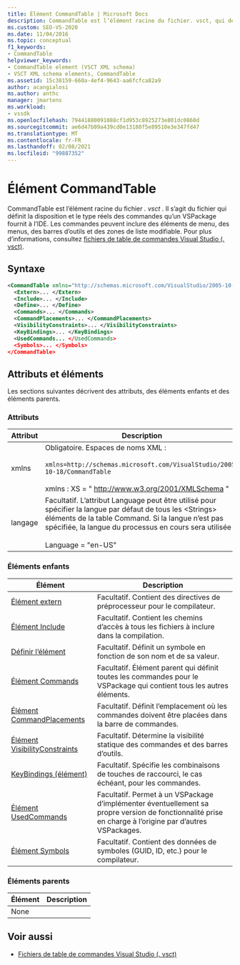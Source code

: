 ```yaml
---
title: Élément CommandTable | Microsoft Docs
description: CommandTable est l’élément racine du fichier. vsct, qui définit la disposition et le type des commandes qu’un VSPackage fournit à l’IDE.
ms.custom: SEO-VS-2020
ms.date: 11/04/2016
ms.topic: conceptual
f1_keywords:
- CommandTable
helpviewer_keywords:
- CommandTable element (VSCT XML schema)
- VSCT XML schema elements, CommandTable
ms.assetid: 15c38159-660a-4ef4-9643-aa6fcfca82a9
author: acangialosi
ms.author: anthc
manager: jmartens
ms.workload:
- vssdk
ms.openlocfilehash: 79441880091088cf1d953c8925273e801dc0860d
ms.sourcegitcommit: ae6d47b09a439cd0e13180f5e89510e3e347fd47
ms.translationtype: MT
ms.contentlocale: fr-FR
ms.lasthandoff: 02/08/2021
ms.locfileid: "99887352"
---
```

# <a name="commandtable-element"></a>Élément CommandTable
CommandTable est l’élément racine du fichier *. vsct* . Il s’agit du fichier qui définit la disposition et le type réels des commandes qu’un VSPackage fournit à l’IDE. Les commandes peuvent inclure des éléments de menu, des menus, des barres d’outils et des zones de liste modifiable. Pour plus d’informations, consultez [fichiers de table de commandes Visual Studio (. vsct)](../extensibility/internals/visual-studio-command-table-dot-vsct-files.md).

## <a name="syntax"></a>Syntaxe

```xml
<CommandTable xmlns="http://schemas.microsoft.com/VisualStudio/2005-10-18/CommandTable" xmlns:xs="http://www.w3.org/2001/XMLSchema" >
  <Extern>... </Extern>
  <Include>... </Include>
  <Define>... </Define>
  <Commands>... </Commands>
  <CommandPlacements>... </CommandPlacements>
  <VisibilityConstraints>... </VisibilityConstraints>
  <KeyBindings>... </KeyBindings>
  <UsedCommands... </UsedCommands>
  <Symbols>... </Symbols>
</CommandTable>
```

## <a name="attributes-and-elements"></a>Attributs et éléments
 Les sections suivantes décrivent des attributs, des éléments enfants et des éléments parents.

### <a name="attributes"></a>Attributs

| Attribut | Description |
|-----------| - |
| xmlns | Obligatoire. Espaces de noms XML :<br /><br /> `xmlns=http://schemas.microsoft.com/VisualStudio/2005-10-18/CommandTable`<br /><br /> xmlns : XS = " <http://www.w3.org/2001/XMLSchema> " |
| langage | Facultatif. L’attribut Language peut être utilisé pour spécifier la langue par défaut de tous les \<Strings> éléments de la table Command.  Si la langue n’est pas spécifiée, la langue du processus en cours sera utilisée :<br /><br /> Language = "en-US" |

### <a name="child-elements"></a>Éléments enfants

|Élément|Description|
|-------------|-----------------|
|[Élément extern](../extensibility/extern-element.md)|Facultatif. Contient des directives de préprocesseur pour le compilateur.|
|[Élément Include](../extensibility/include-element.md)|Facultatif. Contient les chemins d’accès à tous les fichiers à inclure dans la compilation.|
|[Définir l’élément](../extensibility/define-element.md)|Facultatif. Définit un symbole en fonction de son nom et de sa valeur.|
|[Élément Commands](../extensibility/commands-element.md)|Facultatif. Élément parent qui définit toutes les commandes pour le VSPackage qui contient tous les autres éléments.|
|[Élément CommandPlacements](../extensibility/commandplacements-element.md)|Facultatif. Définit l’emplacement où les commandes doivent être placées dans la barre de commandes.|
|[Élément VisibilityConstraints](../extensibility/visibilityconstraints-element.md)|Facultatif. Détermine la visibilité statique des commandes et des barres d’outils.|
|[KeyBindings (élément)](../extensibility/keybindings-element.md)|Facultatif. Spécifie les combinaisons de touches de raccourci, le cas échéant, pour les commandes.|
|[Élément UsedCommands](../extensibility/usedcommands-element.md)|Facultatif. Permet à un VSPackage d’implémenter éventuellement sa propre version de fonctionnalité prise en charge à l’origine par d’autres VSPackages.|
|[Élément Symbols](https://www.microsoft.com/download/details.aspx?id=55984)|Facultatif. Contient des données de symboles (GUID, ID, etc.) pour le compilateur.|

### <a name="parent-elements"></a>Éléments parents

|Élément|Description|
|-------------|-----------------|
|None||

## <a name="see-also"></a>Voir aussi
- [Fichiers de table de commandes Visual Studio (. vsct)](../extensibility/internals/visual-studio-command-table-dot-vsct-files.md)
